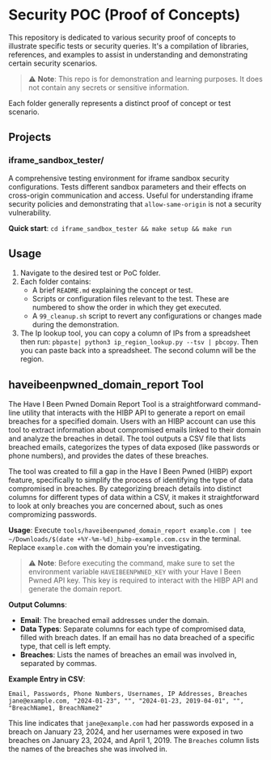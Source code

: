 # Security POC (Proof of Concepts)

This repository is dedicated to various security proof of concepts to illustrate specific tests or security queries. It's a compilation of libraries, references, and examples to assist in understanding and demonstrating certain security scenarios. 

> :warning: **Note**: This repo is for demonstration and learning purposes. It does not contain any secrets or sensitive information. 

Each folder generally represents a distinct proof of concept or test scenario.

## Projects

### iframe_sandbox_tester/
A comprehensive testing environment for iframe sandbox security configurations. Tests different sandbox parameters and their effects on cross-origin communication and access. Useful for understanding iframe security policies and demonstrating that `allow-same-origin` is not a security vulnerability.

**Quick start**: `cd iframe_sandbox_tester && make setup && make run`

## Usage

1. Navigate to the desired test or PoC folder.
2. Each folder contains:
   - A brief `README.md` explaining the concept or test.
   - Scripts or configuration files relevant to the test.  These are numbered to show the order in which they get executed.
   - A `99_cleanup.sh` script to revert any configurations or changes made during the demonstration.
3. The Ip lookup tool, you can copy a column of IPs from a spreadsheet then run: `pbpaste| python3 ip_region_lookup.py --tsv | pbcopy`.  Then you can paste back into a spreadsheet.  The second column will be the region.

## haveibeenpwned_domain_report Tool

The Have I Been Pwned Domain Report Tool is a straightforward command-line utility that interacts with the HIBP API to generate a report on email breaches for a specified domain. Users with an HIBP account can use this tool to extract information about compromised emails linked to their domain and analyze the breaches in detail. The tool outputs a CSV file that lists breached emails, categorizes the types of data exposed (like passwords or phone numbers), and provides the dates of these breaches.

The tool was created to fill a gap in the Have I Been Pwned (HIBP) export feature, specifically to simplify the process of identifying the type of data compromised in breaches. By categorizing breach details into distinct columns for different types of data within a CSV, it makes it straightforward to look at only breaches you are concerned about, such as ones compromizing passwords. 

**Usage**: Execute `tools/haveibeenpwned_domain_report example.com | tee ~/Downloads/$(date +%Y-%m-%d)_hibp-example.com.csv` in the terminal. Replace `example.com` with the domain you're investigating.

> :warning: **Note**: Before executing the command, make sure to set the environment variable `HAVEIBEENPWNED_KEY` with your Have I Been Pwned API key. This key is required to interact with the HIBP API and generate the domain report.

**Output Columns**:
- **Email**: The breached email addresses under the domain.
- **Data Types**: Separate columns for each type of compromised data, filled with breach dates. If an email has no data breached of a specific type, that cell is left empty.
- **Breaches**: Lists the names of breaches an email was involved in, separated by commas.

**Example Entry in CSV**:
```
Email, Passwords, Phone Numbers, Usernames, IP Addresses, Breaches
jane@example.com, "2024-01-23", "", "2024-01-23, 2019-04-01", "", "BreachName1, BreachName2"
```
This line indicates that `jane@example.com` had her passwords exposed in a breach on January 23, 2024, and her usernames were exposed in two breaches on January 23, 2024, and April 1, 2019. The `Breaches` column lists the names of the breaches she was involved in.